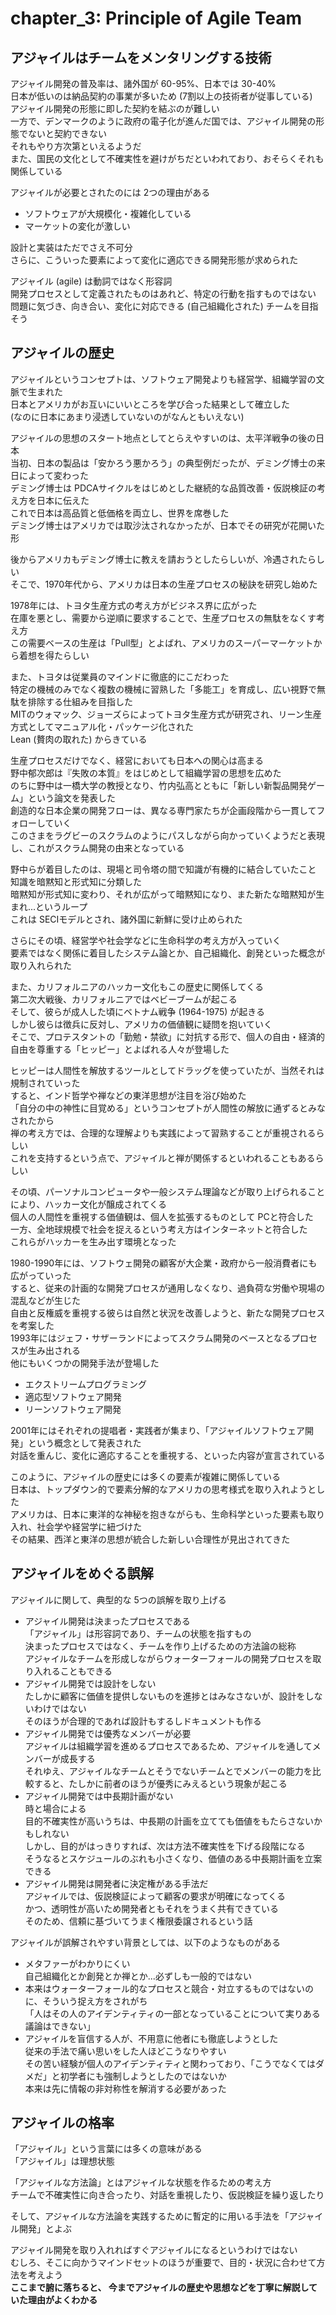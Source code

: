 # chapter_3: Principle of Agile Team

## アジャイルはチームをメンタリングする技術

アジャイル開発の普及率は、諸外国が 60-95%、日本では 30-40%  
日本が低いのは納品契約の事業が多いため (7割以上の技術者が従事している)  
アジャイル開発の形態に即した契約を結ぶのが難しい  
一方で、デンマークのように政府の電子化が進んだ国では、アジャイル開発の形態でないと契約できない  
それもやり方次第といえるようだ  
また、国民の文化として不確実性を避けがちだといわれており、おそらくそれも関係している

アジャイルが必要とされたのには 2つの理由がある

- ソフトウェアが大規模化・複雑化している
- マーケットの変化が激しい

設計と実装はただでさえ不可分  
さらに、こういった要素によって変化に適応できる開発形態が求められた

アジャイル (agile) は動詞ではなく形容詞  
開発プロセスとして定義されたものはあれど、特定の行動を指すものではない  
問題に気づき、向き合い、変化に対応できる (自己組織化された) チームを目指そう

## アジャイルの歴史

アジャイルというコンセプトは、ソフトウェア開発よりも経営学、組織学習の文脈で生まれた  
日本とアメリカがお互いにいいところを学び合った結果として確立した  
(なのに日本にあまり浸透していないのがなんともいえない)

アジャイルの思想のスタート地点としてとらえやすいのは、太平洋戦争の後の日本  
当初、日本の製品は「安かろう悪かろう」の典型例だったが、デミング博士の来日によって変わった  
デミング博士は PDCAサイクルをはじめとした継続的な品質改善・仮説検証の考え方を日本に伝えた  
これで日本は高品質と低価格を両立し、世界を席巻した  
デミング博士はアメリカでは取沙汰されなかったが、日本でその研究が花開いた形  

後からアメリカもデミング博士に教えを請おうとしたらしいが、冷遇されたらしい  
そこで、1970年代から、アメリカは日本の生産プロセスの秘訣を研究し始めた

1978年には、トヨタ生産方式の考え方がビジネス界に広がった  
在庫を悪とし、需要から逆順に要求することで、生産プロセスの無駄をなくす考え方  
この需要ベースの生産は「Pull型」とよばれ、アメリカのスーパーマーケットから着想を得たらしい  

また、トヨタは従業員のマインドに徹底的にこだわった  
特定の機械のみでなく複数の機械に習熟した「多能工」を育成し、広い視野で無駄を排除する仕組みを目指した  
MITのウォマック、ジョーズらによってトヨタ生産方式が研究され、リーン生産方式としてマニュアル化・パッケージ化された  
Lean (贅肉の取れた) からきている

生産プロセスだけでなく、経営においても日本への関心は高まる  
野中郁次郎は『失敗の本質』をはじめとして組織学習の思想を広めた  
のちに野中は一橋大学の教授となり、竹内弘高とともに「新しい新製品開発ゲーム」という論文を発表した  
創造的な日本企業の開発フローは、異なる専門家たちが企画段階から一貫してフォローしていく  
このさまをラグビーのスクラムのようにパスしながら向かっていくようだと表現し、これがスクラム開発の由来となっている

野中らが着目したのは、現場と司令塔の間で知識が有機的に結合していたこと  
知識を暗黙知と形式知に分類した  
暗黙知が形式知に変わり、それが広がって暗黙知になり、また新たな暗黙知が生まれ...というループ  
これは SECIモデルとされ、諸外国に新鮮に受け止められた

さらにその頃、経営学や社会学などに生命科学の考え方が入っていく  
要素ではなく関係に着目したシステム論とか、自己組織化、創発といった概念が取り入れられた

また、カリフォルニアのハッカー文化もこの歴史に関係してくる  
第二次大戦後、カリフォルニアではベビーブームが起こる  
そして、彼らが成人した頃にベトナム戦争 (1964-1975) が起きる  
しかし彼らは徴兵に反対し、アメリカの価値観に疑問を抱いていく  
そこで、プロテスタントの「勤勉・禁欲」に対抗する形で、個人の自由・経済的自由を尊重する「ヒッピー」とよばれる人々が登場した

ヒッピーは人間性を解放するツールとしてドラッグを使っていたが、当然それは規制されていった  
すると、インド哲学や禅などの東洋思想が注目を浴び始めた  
「自分の中の神性に目覚める」というコンセプトが人間性の解放に通ずるとみなされたから  
禅の考え方では、合理的な理解よりも実践によって習熟することが重視されるらしい  
これを支持するという点で、アジャイルと禅が関係するといわれることもあるらしい

その頃、パーソナルコンピュータや一般システム理論などが取り上げられることにより、ハッカー文化が醸成されてくる  
個人の人間性を重視する価値観は、個人を拡張するものとして PCと符合した  
一方、全地球規模で社会を捉えるという考え方はインターネットと符合した  
これらがハッカーを生み出す環境となった

1980-1990年には、ソフトウェ開発の顧客が大企業・政府から一般消費者にも広がっていった  
すると、従来の計画的な開発プロセスが通用しなくなり、過負荷な労働や現場の混乱などが生じた  
自由と反権威を重視する彼らは自然と状況を改善しようと、新たな開発プロセスを考案した  
1993年にはジェフ・サザーランドによってスクラム開発のベースとなるプロセスが生み出される  
他にもいくつかの開発手法が登場した

- エクストリームプログラミング
- 適応型ソフトウェア開発
- リーンソフトウェア開発

2001年にはそれぞれの提唱者・実践者が集まり、「アジャイルソフトウェア開発」という概念として発表された  
対話を重んじ、変化に適応することを重視する、といった内容が宣言されている

このように、アジャイルの歴史には多くの要素が複雑に関係している  
日本は、トップダウン的で要素分解的なアメリカの思考様式を取り入れようとした  
アメリカは、日本に東洋的な神秘を抱きながらも、生命科学といった要素も取り入れ、社会学や経営学に紐づけた  
その結果、西洋と東洋の思想が統合した新しい合理性が見出されてきた

## アジャイルをめぐる誤解

アジャイルに関して、典型的な 5つの誤解を取り上げる

- アジャイル開発は決まったプロセスである  
  「アジャイル」は形容詞であり、チームの状態を指すもの  
  決まったプロセスではなく、チームを作り上げるための方法論の総称  
  アジャイルなチームを形成しながらウォーターフォールの開発プロセスを取り入れることもできる
- アジャイル開発では設計をしない  
  たしかに顧客に価値を提供しないものを進捗とはみなさないが、設計をしないわけではない  
  そのほうが合理的であれば設計もするしドキュメントも作る
- アジャイル開発では優秀なメンバーが必要  
  アジャイルは組織学習を進めるプロセスであるため、アジャイルを通してメンバーが成長する  
  それゆえ、アジャイルなチームとそうでないチームとでメンバーの能力を比較すると、たしかに前者のほうが優秀にみえるという現象が起こる
- アジャイル開発では中長期計画がない  
  時と場合による  
  目的不確実性が高いうちは、中長期の計画を立てても価値をもたらさないかもしれない  
  しかし、目的がはっきりすれば、次は方法不確実性を下げる段階になる  
  そうなるとスケジュールのぶれも小さくなり、価値のある中長期計画を立案できる
- アジャイル開発は開発者に決定権がある手法だ  
  アジャイルでは、仮説検証によって顧客の要求が明確になってくる  
  かつ、透明性が高いため開発者ともそれをうまく共有できている  
  そのため、信頼に基づいてうまく権限委譲されるという話

アジャイルが誤解されやすい背景としては、以下のようなものがある

- メタファーがわかりにくい  
  自己組織化とか創発とか禅とか...必ずしも一般的ではない
- 本来はウォーターフォール的なプロセスと競合・対立するものではないのに、そういう捉え方をされがち  
  「人はその人のアイデンティティの一部となっていることについて実りある議論はできない」
- アジャイルを盲信する人が、不用意に他者にも徹底しようとした  
  従来の手法で痛い思いをした人ほどこうなりやすい  
  その苦い経験が個人のアイデンティティと関わっており、「こうでなくてはダメだ」と初学者にも強制しようとしたのではないか  
  本来は先に情報の非対称性を解消する必要があった

## アジャイルの格率

「アジャイル」という言葉には多くの意味がある  
「アジャイル」は理想状態  

「アジャイルな方法論」とはアジャイルな状態を作るための考え方  
チームで不確実性に向き合ったり、対話を重視したり、仮説検証を繰り返したり

そして、アジャイルな方法論を実践するために暫定的に用いる手法を「アジャイル開発」とよぶ

アジャイル開発を取り入れればすぐアジャイルになるというわけではない  
むしろ、そこに向かうマインドセットのほうが重要で、目的・状況に合わせて方法を考えよう  
**ここまで腑に落ちると、 今までアジャイルの歴史や思想などを丁寧に解説していた理由がよくわかる**
